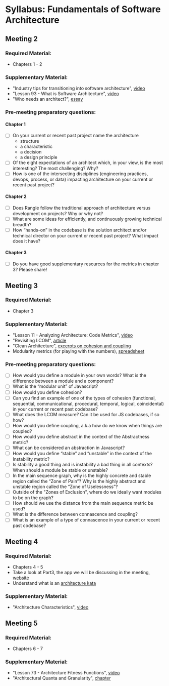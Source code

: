 # Syllabus: Fundamentals of Software Architecture

## Meeting 2

### Required Material:

- Chapters 1 - 2

### Supplementary Material:

- "Industry tips for transitioning into software architecture", [video](https://www.youtube.com/watch?v=JV8HNsFWHD4)
- "Lesson 93 - What is Software Architecture", [video](https://www.youtube.com/watch?v=U6rfJjd8714&feature=emb_logo)
- "Who needs an architect?", [essay](https://martinfowler.com/ieeeSoftware/whoNeedsArchitect.pdf)

### Pre-meeting preparatory questions:
#### Chapter 1
- [ ] On your current or recent past project name the architecture
  - structure
  - a characteristic
  - a decision
  - a design principle
- [ ] Of the eight expectations of an architect which, in your view, is the most interesting? The most challenging? Why?
- [ ] How is one of the intersecting disciplines (engineering practices, devops, process, or data) impacting architecture on your current or recent past project?

#### Chapter 2
- [ ] Does Rangle follow the traditional approach of architecture versus development on projects? Why or why not?
- [ ] What are some ideas for efficiently, and continuously growing technical breadth?
- [ ] How “hands-on” in the codebase is the solution architect and/or technical director on your current or recent past project? What impact does it have?

#### Chapter 3
- [ ] Do you have good supplementary resources for the metrics in chapter 3? Please share!

## Meeting 3

### Required Material:

- Chapter 3

### Supplementary Material:
- "Lesson 11 - Analyzing Architecture: Code Metrics", [video](https://www.youtube.com/watch?v=pELKNy8B5Nw)
- "Revisiting LCOM", [article](http://www.designsmells.com/articles/revisiting-lcom/)
- "Clean Architecture", [excerpts on cohesion and coupling](https://drive.google.com/file/d/1HaeK71jRFpkvDqqwmnKfP28n50re4iTD/view?usp=sharing)
- Modularity metrics (for playing with the numbers), [spreadsheet](https://github.com/melaniebrgr/bookclub-fundamentals-software-architecture/blob/main/assets/ch3-modularity-metrics.numbers)

### Pre-meeting preparatory questions:
- [ ] How would you define a module in your own words? What is the difference between a module and a component?
- [ ] What is the “modular unit” of Javascript?
- [ ] How would you define cohesion? 
- [ ] Can you find an example of one of the types of cohesion (functional, sequential, communicational, procedural, temporal, logical, coincidental) in your current or recent past codebase? 
- [ ] What does the LCOM measure? Can it be used for JS codebases, if so how?
- [ ] How would you define coupling, a.k.a how do we know when things are coupled?
- [ ] How would you define abstract in the context of the Abstractness metric?
- [ ] What can be considered an abstraction in Javascript?
- [ ] How would you define “stable” and “unstable” in the context of the Instability metric?
- [ ] Is stability a good thing and is instability a bad thing in all contexts? When should a module be stable or unstable?
- [ ] In the main sequence graph, why is the highly concrete and stable region called the “Zone of Pain”? Why is the highly abstract and unstable region called the “Zone of Uselessness”?
- [ ] Outside of the "Zones of Exclusion", where do we ideally want modules to be on the graph?
- [ ] How should we use the distance from the main sequence metric be used?
- [ ] What is the difference between connascence and coupling?
- [ ] What is an example of a type of connascence in your current or recent past codebase?

## Meeting 4

### Required Material:

- Chapters 4 - 5
- Take a look at Part3, the app we will be discussing in the meeting, [website](https://part3.ca/)
- Understand what is an [architecture kata](http://fundamentalsofsoftwarearchitecture.com/katas/)

### Supplementary Material:

- "Architecture Characteristics", [video](https://www.developertoarchitect.com/lessons/lesson102.html)

## Meeting 5

### Required Material:

- Chapters 6 - 7

### Supplementary Material:

- "Lesson 73 - Architecture Fitness Functions", [video](https://developertoarchitect.com/lessons/lesson73.html)
- "Architectural Quanta and Granularity", [chapter](./assets/ch4-quanta.pdf)
